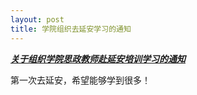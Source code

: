 ```yaml
---
layout: post
title: 学院组织去延安学习的通知
---
```


[***关于组织学院思政教师赴延安培训学习的通知***](http://7xqrll.com1.z0.glb.clouddn.com/%E5%85%B3%E4%BA%8E%E7%BB%84%E7%BB%87%E5%AD%A6%E9%99%A2%E6%80%9D%E6%94%BF%E6%95%99%E5%B8%88%E8%B5%B4%E5%BB%B6%E5%AE%89%E5%9F%B9%E8%AE%AD%E5%AD%A6%E4%B9%A0%E7%9A%84%E9%80%9A%E7%9F%A5-20170917.pdf)

第一次去延安，希望能够学到很多！
